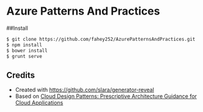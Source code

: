 # Azure Patterns And Practices

##Install
```bash
$ git clone https://github.com/fahey252/AzurePatternsAndPractices.git
$ npm install
$ bower install
$ grunt serve
```

## Credits
  * Created with <https://github.com/slara/generator-reveal>
  * Based on [Cloud Design Patterns: Prescriptive Architecture Guidance for Cloud Applications](https://msdn.microsoft.com/en-us/library/dn568099.aspx)